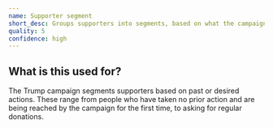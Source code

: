 ```yaml
---
name: Supporter segment
short_desc: Groups supporters into segments, based on what the campaign wants them to do and their previous type of support.
quality: 5
confidence: high
---
```


## What is this used for?

The Trump campaign segments supporters based on past or desired actions. These range from people who have taken no prior action and are being reached by the campaign for the first time, to asking for regular donations.
